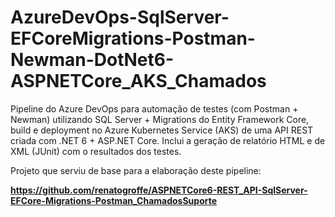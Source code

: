 # AzureDevOps-SqlServer-EFCoreMigrations-Postman-Newman-DotNet6-ASPNETCore_AKS_Chamados
Pipeline do Azure DevOps para automação de testes (com Postman + Newman) utilizando SQL Server + Migrations do Entity Framework Core, build e deployment no Azure Kubernetes Service (AKS) de uma API REST criada com .NET 6 + ASP.NET Core. Inclui a geração de relatório HTML e de XML (JUnit) com o resultados dos testes.

Projeto que serviu de base para a elaboração deste pipeline:

**https://github.com/renatogroffe/ASPNETCore6-REST_API-SqlServer-EFCore-Migrations-Postman_ChamadosSuporte**